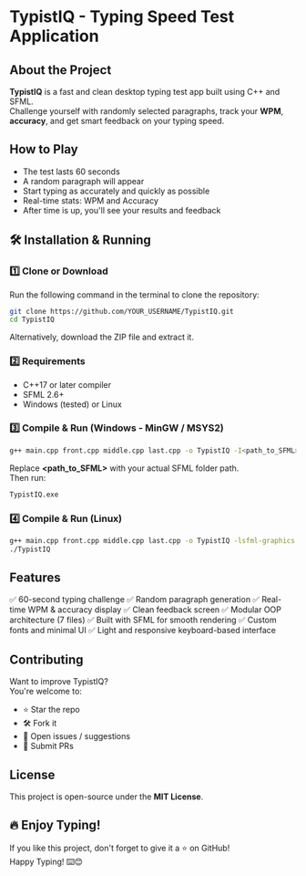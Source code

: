 # TypistIQ - Typing Speed Test Application

## About the Project
**TypistIQ** is a fast and clean desktop typing test app built using C++ and SFML.
<br>
Challenge yourself with randomly selected paragraphs, track your **WPM**, **accuracy**, and get smart feedback on your typing speed.

## How to Play
* The test lasts 60 seconds
* A random paragraph will appear
* Start typing as accurately and quickly as possible
* Real-time stats: WPM and Accuracy
* After time is up, you'll see your results and feedback

## 🛠 Installation & Running

### 1️⃣ Clone or Download
Run the following command in the terminal to clone the repository:
```sh
git clone https://github.com/YOUR_USERNAME/TypistIQ.git
cd TypistIQ
```
Alternatively, download the ZIP file and extract it.

### 2️⃣ Requirements
* C++17 or later compiler
* SFML 2.6+
* Windows (tested) or Linux

### 3️⃣ Compile & Run (Windows - MinGW / MSYS2)
```sh
g++ main.cpp front.cpp middle.cpp last.cpp -o TypistIQ -I<path_to_SFML>\include -L<path_to_SFML>\lib -lsfml-graphics -lsfml-window -lsfml-system
```
Replace **<path_to_SFML>** with your actual SFML folder path.
<br>
Then run:
```sh
TypistIQ.exe
```

### 4️⃣ Compile & Run (Linux)
```sh
g++ main.cpp front.cpp middle.cpp last.cpp -o TypistIQ -lsfml-graphics -lsfml-window -lsfml-system
./TypistIQ
```


## Features
✅ 60-second typing challenge
✅ Random paragraph generation
✅ Real-time WPM & accuracy display
✅ Clean feedback screen
✅ Modular OOP architecture (7 files)
✅ Built with SFML for smooth rendering
✅ Custom fonts and minimal UI
✅ Light and responsive keyboard-based interface

## Contributing
Want to improve TypistIQ?<br>
You're welcome to:
* ⭐ Star the repo
* 🛠 Fork it
* 📌 Open issues / suggestions
* 🔁 Submit PRs

## License
This project is open-source under the **MIT License**.

## 🔥 Enjoy Typing!
If you like this project, don't forget to give it a ⭐ on GitHub!<br>
Happy Typing! ⌨️😊






